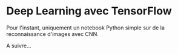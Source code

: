 # Deep Learning avec TensorFlow
Pour l'instant, uniquement un notebook Python simple sur de la reconnaissance d'images avec CNN.

A suivre... 
